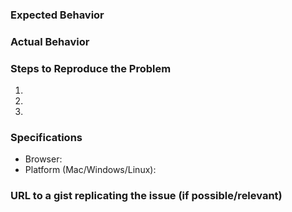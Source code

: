 ### Expected Behavior


### Actual Behavior


### Steps to Reproduce the Problem

  1.
  1.
  1.

### Specifications

  - Browser:
  - Platform (Mac/Windows/Linux):
  

### URL to a gist replicating the issue (if possible/relevant)  
